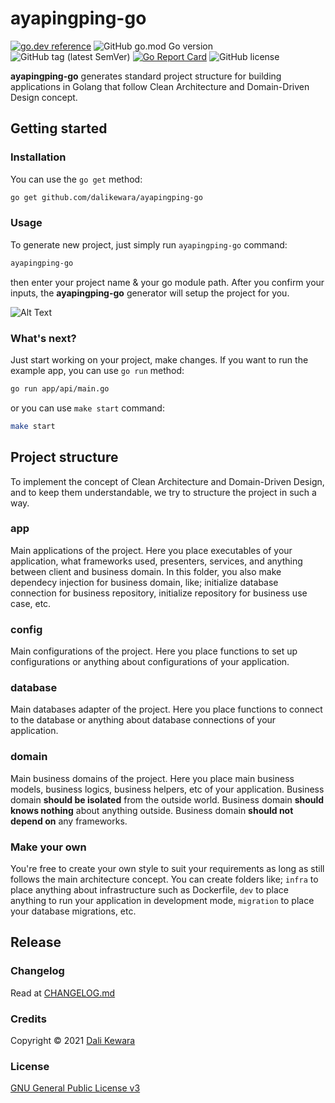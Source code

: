 # ayapingping-go

[![go.dev reference](https://img.shields.io/badge/go.dev-reference-007d9c?logo=go&logoColor=white&style=flat-square)](https://pkg.go.dev/github.com/dalikewara/ayapingping-go)
![GitHub go.mod Go version](https://img.shields.io/github/go-mod/go-version/dalikewara/ayapingping-go)
![GitHub tag (latest SemVer)](https://img.shields.io/github/v/tag/dalikewara/ayapingping-go)
[![Go Report Card](https://goreportcard.com/badge/github.com/dalikewara/ayapingping-go)](https://goreportcard.com/report/github.com/dalikewara/ayapingping-go)
![GitHub license](https://img.shields.io/github/license/dalikewara/ayapingping-go)


**ayapingping-go** generates standard project structure for building
applications in Golang that follow Clean Architecture and Domain-Driven Design concept.

## Getting started

### Installation

You can use the `go get` method:

```bash
go get github.com/dalikewara/ayapingping-go
```

### Usage

To generate new project, just simply run `ayapingping-go` command:

```bash
ayapingping-go
```

then enter your project name & your go module path. After you confirm your inputs,
the **ayapingping-go** generator will setup the project for you.

![Alt Text](https://lh3.googleusercontent.com/pw/AM-JKLXHIY-P9tKx2cI0sgdLTxzvK5ErAwkToS-3to790cY4UDg2yullDtehGV2LEtYEDU-a1-xa9t_0vjTJJVri45aDNXN7BLxx-eAxOflZltzzrwF2bILJ9bHQWsCnXtCNDC8tMWZMk4tPtDP1iu9OYmD4=w600-h372-no)

### What's next?

Just start working on your project, make changes. If you want to run the example app,
you can use `go run` method:

```bash
go run app/api/main.go
```

or you can use `make start` command:

```bash
make start
```


## Project structure

To implement the concept of Clean Architecture and Domain-Driven Design, and to keep them understandable,
we try to structure the project in such a way.

### app

Main applications of the project. Here you place executables of your application, what frameworks used, presenters,
services, and anything between client and business domain. In this folder, you also make dependecy injection
for business domain, like; initialize database connection for business repository, initialize repository for business use case, etc.

### config

Main configurations of the project. Here you place functions to set up configurations or anything about configurations of
your application.

### database

Main databases adapter of the project. Here you place functions to connect to the database or anything about database connections
of your application.

### domain

Main business domains of the project. Here you place main business models, business logics, business helpers, etc
of your application. Business domain **should be isolated** from the outside world. Business domain **should knows nothing** about
anything outside. Business domain **should not depend on** any frameworks.

### Make your own

You're free to create your own style to suit your requirements as long as
still follows the main architecture concept. You can create folders like; `infra` to place
anything about infrastructure such as Dockerfile, `dev` to place anything to run your
application in development mode, `migration` to place your database migrations, etc.

## Release

### Changelog

Read at [CHANGELOG.md](https://github.com/dalikewara/ayapingping-go/blob/master/CHANGELOG.md)

### Credits

Copyright &copy; 2021 [Dali Kewara](https://www.dalikewara.com)

### License

[GNU General Public License v3](https://github.com/dalikewara/ayapingping-go/blob/master/LICENSE)